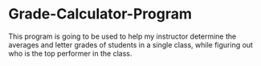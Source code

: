 # Grade-Calculator-Program
This program is going to be used to help my instructor determine the averages and letter grades of students in a single class, while figuring out who is the top performer in the class.
